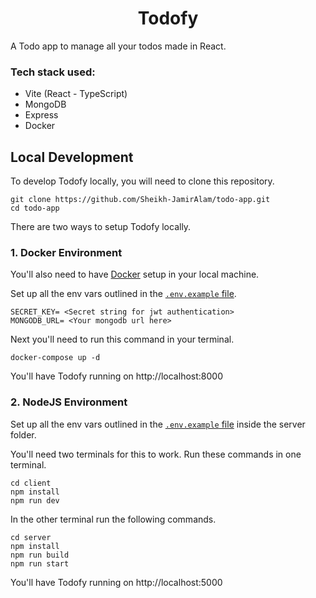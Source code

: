 <h1 align="center">Todofy</h1>

A Todo app to manage all your todos made in React.

### Tech stack used:

- Vite (React - TypeScript)
- MongoDB
- Express
- Docker

## Local Development

To develop Todofy locally, you will need to clone this repository.

```
git clone https://github.com/Sheikh-JamirAlam/todo-app.git
cd todo-app
```

There are two ways to setup Todofy locally.

### 1. Docker Environment

You'll also need to have [Docker](https://docs.docker.com/get-docker/) setup in your local machine.

Set up all the env vars outlined in the [`.env.example` file](https://github.com/Sheikh-JamirAlam/todo-app/blob/main/.env.example).

```
SECRET_KEY= <Secret string for jwt authentication>
MONGODB_URL= <Your mongodb url here>
```

Next you'll need to run this command in your terminal.

```
docker-compose up -d
```

You'll have Todofy running on http://localhost:8000

### 2. NodeJS Environment

Set up all the env vars outlined in the [`.env.example` file](https://github.com/Sheikh-JamirAlam/todo-app/blob/main/server/.env.example) inside the server folder.

You'll need two terminals for this to work. Run these commands in one terminal.

```
cd client
npm install
npm run dev
```

In the other terminal run the following commands.

```
cd server
npm install
npm run build
npm run start
```

You'll have Todofy running on http://localhost:5000
